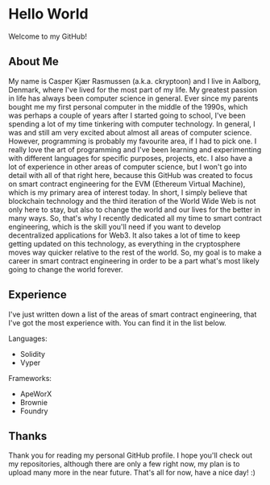 # Hello World

Welcome to my GitHub!

## About Me

My name is Casper Kjær Rasmussen (a.k.a. ckryptoon) and I live in Aalborg, Denmark, where I've lived for the most part of my life. My greatest passion in life has always been computer science in general. Ever since my parents bought me my first personal computer in the middle of the 1990s, which was perhaps a couple of years after I started going to school, I've been spending a lot of my time tinkering with computer technology. In general, I was and still am very excited about almost all areas of computer science. However, programming is probably my favourite area, if I had to pick one. I really love the art of programming and I've been learning and experimenting with different languages for specific purposes, projects, etc. I also have a lot of experience in other areas of computer science, but I won't go into detail with all of that right here, because this GitHub was created to focus on smart contract engineering for the EVM (Ethereum Virtual Machine), which is my primary area of interest today. In short, I simply believe that blockchain technology and the third iteration of the World Wide Web is not only here to stay, but also to change the world and our lives for the better in many ways. So, that's why I recently dedicated all my time to smart contract engineering, which is the skill you'll need if you want to develop decentralized applications for Web3. It also takes a lot of time to keep getting updated on this technology, as everything in the cryptosphere moves way quicker relative to the rest of the world. So, my goal is to make a career in smart contract engineering in order to be a part what's most likely going to change the world forever.

## Experience

I've just written down a list of the areas of smart contract engineering, that I've got the most experience with. You can find it in the list below.

Languages:

- Solidity
- Vyper

Frameworks:

- ApeWorX
- Brownie
- Foundry

## Thanks

Thank you for reading my personal GitHub profile. I hope you'll check out my repositories, although there are only a few right now, my plan is to upload many more in the near future. That's all for now, have a nice day! :)

